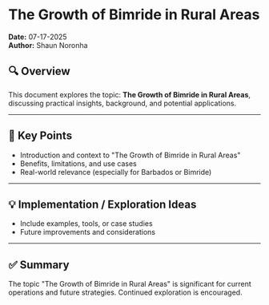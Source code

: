 # The Growth of Bimride in Rural Areas

**Date:** 07-17-2025  
**Author:** Shaun Noronha

## 🔍 Overview

This document explores the topic: **The Growth of Bimride in Rural Areas**, discussing practical insights, background, and potential applications.

---

## 📌 Key Points

- Introduction and context to "The Growth of Bimride in Rural Areas"
- Benefits, limitations, and use cases
- Real-world relevance (especially for Barbados or Bimride)

---

## 💡 Implementation / Exploration Ideas

- Include examples, tools, or case studies
- Future improvements and considerations

---

## ✅ Summary

The topic "The Growth of Bimride in Rural Areas" is significant for current operations and future strategies. Continued exploration is encouraged.

